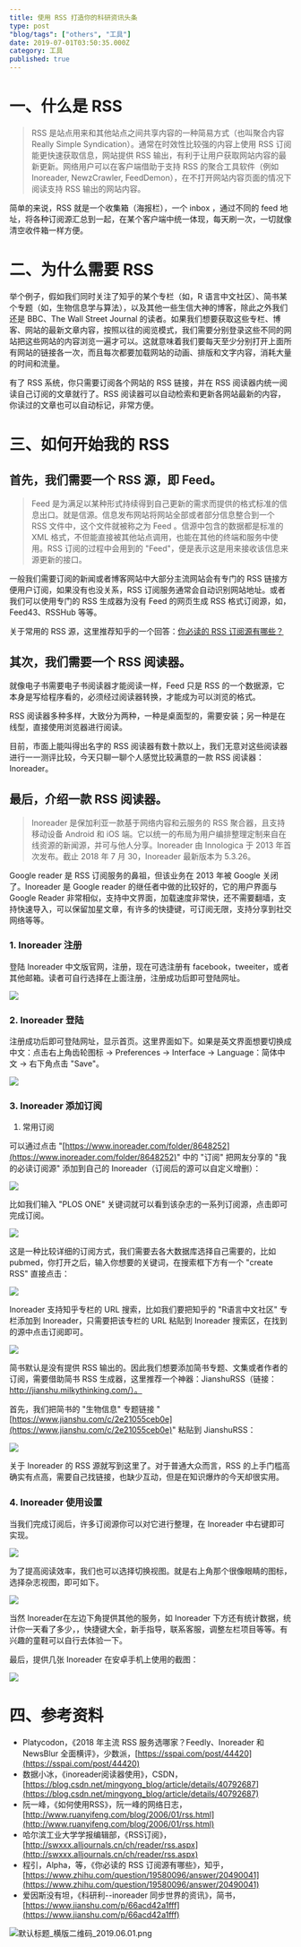 ```yaml
---
title: 使用 RSS 打造你的科研资讯头条
type: post
"blog/tags": ["others", "工具"]
date: 2019-07-01T03:50:35.000Z
category: 工具
published: true
---
```



# 一、什么是 RSS

> RSS 是站点用来和其他站点之间共享内容的一种简易方式（也叫聚合内容 Really Simple Syndication）。通常在时效性比较强的内容上使用 RSS 订阅能更快速获取信息，网站提供 RSS 输出，有利于让用户获取网站内容的最新更新。网络用户可以在客户端借助于支持 RSS 的聚合工具软件（例如Inoreader, NewzCrawler, FeedDemon），在不打开网站内容页面的情况下阅读支持 RSS 输出的网站内容。


简单的来说，RSS 就是一个收集箱（海报栏），一个 inbox ，通过不同的 feed 地址，将各种订阅源汇总到一起，在某个客户端中统一体现，每天刷一次，一切就像清空收件箱一样方便。



# 二、为什么需要 RSS

举个例子，假如我们同时关注了知乎的某个专栏（如，R 语言中文社区）、简书某个专题（如，生物信息学与算法），以及其他一些生信大神的博客，除此之外我们还是 BBC、The Wall Street Journal 的读者。如果我们想要获取这些专栏、博客、网站的最新文章内容，按照以往的阅览模式，我们需要分别登录这些不同的网站把这些网站的内容浏览一遍才可以。这就意味着我们要每天至少分别打开上面所有网站的链接各一次，而且每次都要加载网站的动画、排版和文字内容，消耗大量的时间和流量。

有了 RSS 系统，你只需要订阅各个网站的 RSS 链接，并在 RSS 阅读器内统一阅读自己订阅的文章就行了。RSS 阅读器可以自动检索和更新各网站最新的内容，你读过的文章也可以自动标记，非常方便。



# 三、如何开始我的 RSS


## 首先，我们需要一个 RSS 源，即 Feed。

> Feed 是为满足以某种形式持续得到自己更新的需求而提供的格式标准的信息出口。就是信源。信息发布网站将网站全部或者部分信息整合到一个 RSS 文件中，这个文件就被称之为 Feed 。信源中包含的数据都是标准的 XML 格式，不但能直接被其他站点调用，也能在其他的终端和服务中使用。RSS 订阅的过程中会用到的 "Feed"，便是表示这是用来接收该信息来源更新的接口。


一般我们需要订阅的新闻或者博客网站中大部分主流网站会有专门的 RSS 链接方便用户订阅，如果没有也没关系，RSS 订阅服务通常会自动识别网站地址。或者我们可以使用专门的 RSS 生成器为没有 Feed 的网页生成 RSS 格式订阅源，如，Feed43、RSSHub 等等。

关于常用的 RSS 源，这里推荐知乎的一个回答：[你必读的 RSS 订阅源有哪些？](https://www.zhihu.com/question/19580096/answer/20490041)



## 其次，我们需要一个 RSS 阅读器。

就像电子书需要电子书阅读器才能阅读一样，Feed 只是 RSS 的一个数据源，它本身是写给程序看的，必须经过阅读器转换，才能成为可以浏览的格式。

RSS 阅读器多种多样，大致分为两种，一种是桌面型的，需要安装；另一种是在线型，直接使用浏览器进行阅读。

目前，市面上能叫得出名字的 RSS 阅读器有数十款以上，我们无意对这些阅读器进行一一测评比较，今天只聊一聊个人感觉比较满意的一款 RSS 阅读器：Inoreader。


## 最后，介绍一款 RSS 阅读器。

> Inoreader 是保加利亚一款基于网络内容和云服务的 RSS 聚合器，且支持移动设备 Android 和 iOS 端。它以统一的布局为用户编排整理定制来自在线资源的新闻源，并可与他人分享。Inoreader 由 Innologica 于 2013 年首次发布。截止 2018 年 7 月 30，Inoreader 最新版本为 5.3.26。


Google reader 是 RSS 订阅服务的鼻祖，但该业务在 2013 年被 Google 关闭了。Inoreader 是 Google reader 的继任者中做的比较好的，它的用户界面与 Google Reader 非常相似，支持中文界面，加载速度非常快，还不需要翻墙，支持快速导入，可以保留加星文章，有许多的快捷键，可订阅无限，支持分享到社交网络等等。


### 1. Inoreader 注册

登陆 Inoreader 中文版官网，注册，现在可选注册有 facebook，tweeiter，或者其他邮箱。读者可自行选择在上面注册，注册成功后即可登陆网址。

![](https://qiniu.bioinit.com/yuque/0/2019/png/126032/1554873854151-2fb2c18a-530a-4c1b-85d5-1c105596b9b0.png#align=left&display=inline&height=349&originHeight=630&originWidth=1347&size=0&status=done&width=746)


### 2. Inoreader 登陆

注册成功后即可登陆网址，显示首页。这里界面如下。如果是英文界面想要切换成中文：点击右上角齿轮图标 → Preferences → Interface → Language：简体中文 → 右下角点击 "Save"。

![](https://qiniu.bioinit.com/yuque/0/2019/png/126032/1554873854228-6e8c8920-f4e6-4042-bc0b-ea71e8aac31e.png#align=left&display=inline&height=384&originHeight=703&originWidth=1365&size=0&status=done&width=746)


### 3. Inoreader 添加订阅

1. 常用订阅

可以通过点击 "[https://www.inoreader.com/folder/8648252](https://www.inoreader.com/folder/8648252)" 中的 "订阅" 把网友分享的 "我的必读订阅源" 添加到自己的 Inoreader（订阅后的源可以自定义增删）：

![](https://qiniu.bioinit.com/yuque/0/2019/png/126032/1554873854186-7bab2659-0d1d-4f75-8706-d5b3d3f668ad.png#align=left&display=inline&height=383&originHeight=701&originWidth=1365&size=0&status=done&width=746)


比如我们输入 "PLOS ONE" 关键词就可以看到该杂志的一系列订阅源，点击即可完成订阅。

![](https://qiniu.bioinit.com/yuque/0/2019/png/126032/1554873854172-248613a1-8c88-4a63-ab90-acc5ac9a6f1e.png#align=left&display=inline&height=355&originHeight=650&originWidth=1364&size=0&status=done&width=746)


这是一种比较详细的订阅方式，我们需要去各大数据库选择自己需要的，比如 pubmed，你打开之后，输入你想要的关键词，在搜索框下方有一个 "create RSS" 直接点击：

![](https://qiniu.bioinit.com/yuque/0/2019/png/126032/1554873854111-96f37854-597d-4091-8fba-25b04fd30023.png#align=left&display=inline&height=147&originHeight=233&originWidth=1185&size=0&status=done&width=746)




Inoreader 支持知乎专栏的 URL 搜索，比如我们要把知乎的 "R语言中文社区" 专栏添加到 Inoreader，只需要把该专栏的 URL 粘贴到 Inoreader 搜索区，在找到的源中点击订阅即可。

![](https://qiniu.bioinit.com/yuque/0/2019/png/126032/1554873854197-1ad14b9d-e964-4f25-85d1-0701971e5bfc.png#align=left&display=inline&height=174&originHeight=447&originWidth=1919&size=0&status=done&width=746)


简书默认是没有提供 RSS 输出的。因此我们想要添加简书专题、文集或者作者的订阅，需要借助简书 RSS 生成器，这里推荐一个神器：JianshuRSS（链接：http://jianshu.milkythinking.com/）。

首先，我们把简书的 "生物信息" 专题链接 "[https://www.jianshu.com/c/2e21055ceb0e](https://www.jianshu.com/c/2e21055ceb0e)" 粘贴到 JianshuRSS：

![](https://qiniu.bioinit.com/yuque/0/2019/png/126032/1554873854093-00a3a8e7-4699-4dfb-8be7-3bfde7b071ea.png#align=left&display=inline&height=246&originHeight=275&originWidth=835&size=0&status=done&width=746)

关于 Inoreader 的 RSS 源就写到这里了。对于普通大众而言，RSS 的上手门槛高确实有点高，需要自己找链接，也缺少互动，但是在知识爆炸的今天却很实用。


### 4. Inoreader 使用设置

当我们完成订阅后，许多订阅源你可以对它进行整理，在 Inoreader 中右键即可实现。

![](https://qiniu.bioinit.com/yuque/0/2019/png/126032/1554873854220-59ee69ca-836b-40c3-b69f-20becf2ef96d.png#align=left&display=inline&height=648&originHeight=818&originWidth=941&size=0&status=done&width=746)

为了提高阅读效率，我们也可以选择切换视图。就是右上角那个很像眼睛的图标，选择杂志视图，即可如下。

![](https://qiniu.bioinit.com/yuque/0/2019/png/126032/1554873854283-73cc65b2-dee8-4e9e-b9e0-f8badb5ed300.png#align=left&display=inline&height=368&originHeight=946&originWidth=1920&size=0&status=done&width=746)

当然 Inoreader在左边下角提供其他的服务，如 Inoreader 下方还有统计数据，统计你一天看了多少，，快捷键大全，新手指导，联系客服，调整左栏项目等等。有兴趣的童鞋可以自行去体验一下。

最后，提供几张 Inoreader 在安卓手机上使用的截图：

![](https://qiniu.bioinit.com/yuque/0/2019/jpeg/126032/1554873854239-d7980b78-ac47-424a-b776-75d3fc811cfb.jpeg#align=left&display=inline&height=1492&originHeight=2160&originWidth=1080&size=0&status=done&width=746)



# 四、参考资料

- Platycodon，《2018 年主流 RSS 服务选哪家？Feedly、Inoreader 和 NewsBlur 全面横评》，少数派，[https://sspai.com/post/44420](https://sspai.com/post/44420)
- 数据小冰，《inoreader阅读器使用》，CSDN，[https://blog.csdn.net/mingyong_blog/article/details/40792687](https://blog.csdn.net/mingyong_blog/article/details/40792687)
- 阮一峰，《如何使用RSS》，阮一峰的网络日志，[http://www.ruanyifeng.com/blog/2006/01/rss.html](http://www.ruanyifeng.com/blog/2006/01/rss.html)
- 哈尔滨工业大学学报编辑部，《RSS订阅》，[http://swxxx.alljournals.cn/ch/reader/rss.aspx](http://swxxx.alljournals.cn/ch/reader/rss.aspx)
- 程引，Alpha，等，《你必读的 RSS 订阅源有哪些》，知乎，[https://www.zhihu.com/question/19580096/answer/20490041](https://www.zhihu.com/question/19580096/answer/20490041)
- 爱因斯没有坦，《科研利--inoreader 同步世界的资讯》，简书，[https://www.jianshu.com/p/66acd42a1fff](https://www.jianshu.com/p/66acd42a1fff)

![默认标题_横版二维码_2019.06.01.png](https://qiniu.bioinit.com/yuque/0/2019/png/126032/1559799109918-d70a3bab-503c-4cda-8e59-31f03a24ae6d.png#align=left&display=inline&height=500&name=%E9%BB%98%E8%AE%A4%E6%A0%87%E9%A2%98_%E6%A8%AA%E7%89%88%E4%BA%8C%E7%BB%B4%E7%A0%81_2019.06.01.png&originHeight=500&originWidth=900&size=67641&status=done&width=900)


